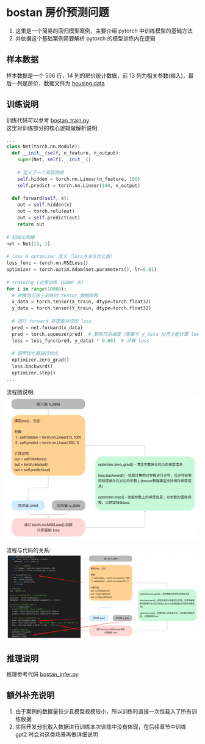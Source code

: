 # bostan 房价预测问题
1. 这里是一个简易的回归模型案例，主要介绍 pytorch 中训练模型的基础方法  
1. 并依据这个基础案例简要解析 pytorch 的模型训练内在逻辑  

## 样本数据
样本数据是一个 506 行，14 列的房价统计数据，前 13 列为相关参数(输入)，最后一列是房价，数据文件为 [housing.data](/c2-autograd_and_baseex/housing.data)  

## 训练说明
训练代码可以参考 [bostan_train.py](/c2-autograd_and_baseex/bostan_train.py)  
这里对训练部分的核心逻辑做解析说明:  
```py
...
class Net(torch.nn.Module):
  def __init__(self, n_feature, n_output):
    super(Net, self).__init__()

    # 定义了一个双层网络
    self.hidden = torch.nn.Linear(n_feature, 100)
    self.predict = torch.nn.Linear(100, n_output)

  def forward(self, x):
    out = self.hidden(x)
    out = torch.relu(out)
    out = self.predict(out)
    return out

# 初始化网络
net = Net(13, 1)

# loss & optimizer 定义（loss方法与优化器）
loss_func = torch.nn.MSELoss()
optimizer = torch.optim.Adam(net.parameters(), lr=0.01)

# training (这里训练 10000 次)
for i in range(10000):
  # 转换为可用于训练的 tensor 数据结构
  x_data = torch.tensor(X_train, dtype=torch.float32)
  y_data = torch.tensor(Y_train, dtype=torch.float32)

  # 进行 forward 并获取对应的 loss
  pred = net.forward(x_data)
  pred = torch.squeeze(pred)  # 删除冗余维度（需要与 y_data 对齐才能计算 loss）
  loss = loss_func(pred, y_data) * 0.001  # 计算 loss

  # 调用优化器进行优化
  optimizer.zero_grad()
  loss.backward()
  optimizer.step()
...
```

流程图说明:  
![c2-autograd_and_baseex/train_bostan_struc.png](/c2-autograd_and_baseex/train_bostan_struc.png)  

流程与代码的关系:  
![c2-autograd_and_baseex/train_bostan_compare.png](/c2-autograd_and_baseex/train_bostan_compare.png)  

## 推理说明
推理参考代码 [bostan_infer.py](/c2-autograd_and_baseex/bostan_infer.py)  

## 额外补充说明
1. 由于案例的数据量较少且模型规模较小，所以训练时直接一次性载入了所有训练数据  
1. 实际开发分批载入数据进行训练本次训练中没有体现，在后续章节中训练 gpt2 时会对这类场景再做详细说明    
